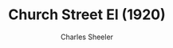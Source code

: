 ---
title: "Church Street El (1920)"
subtitle: "Charles Sheeler"
displayImg: "img/covers/Church Street El, 1920, Charles Sheeler.jpg"
noURL: true
---